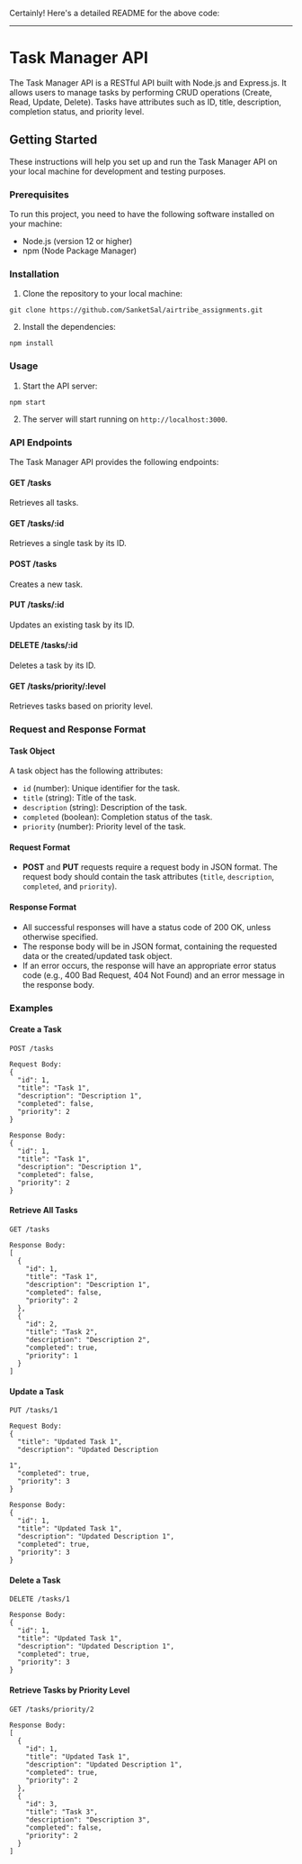 Certainly! Here's a detailed README for the above code:

---

# Task Manager API

The Task Manager API is a RESTful API built with Node.js and Express.js. It allows users to manage tasks by performing CRUD operations (Create, Read, Update, Delete). Tasks have attributes such as ID, title, description, completion status, and priority level.

## Getting Started

These instructions will help you set up and run the Task Manager API on your local machine for development and testing purposes.

### Prerequisites

To run this project, you need to have the following software installed on your machine:

- Node.js (version 12 or higher)
- npm (Node Package Manager)

### Installation

1. Clone the repository to your local machine:

```
git clone https://github.com/SanketSal/airtribe_assignments.git
```


2. Install the dependencies:

```
npm install
```

### Usage

1. Start the API server:

```
npm start
```

2. The server will start running on `http://localhost:3000`.

### API Endpoints

The Task Manager API provides the following endpoints:

#### GET /tasks

Retrieves all tasks.

#### GET /tasks/:id

Retrieves a single task by its ID.

#### POST /tasks

Creates a new task.

#### PUT /tasks/:id

Updates an existing task by its ID.

#### DELETE /tasks/:id

Deletes a task by its ID.

#### GET /tasks/priority/:level

Retrieves tasks based on priority level.

### Request and Response Format

#### Task Object

A task object has the following attributes:

- `id` (number): Unique identifier for the task.
- `title` (string): Title of the task.
- `description` (string): Description of the task.
- `completed` (boolean): Completion status of the task.
- `priority` (number): Priority level of the task.

#### Request Format

- **POST** and **PUT** requests require a request body in JSON format. The request body should contain the task attributes (`title`, `description`, `completed`, and `priority`).

#### Response Format

- All successful responses will have a status code of 200 OK, unless otherwise specified.
- The response body will be in JSON format, containing the requested data or the created/updated task object.
- If an error occurs, the response will have an appropriate error status code (e.g., 400 Bad Request, 404 Not Found) and an error message in the response body.

### Examples

#### Create a Task

```
POST /tasks

Request Body:
{
  "id": 1,
  "title": "Task 1",
  "description": "Description 1",
  "completed": false,
  "priority": 2
}

Response Body:
{
  "id": 1,
  "title": "Task 1",
  "description": "Description 1",
  "completed": false,
  "priority": 2
}
```

#### Retrieve All Tasks

```
GET /tasks

Response Body:
[
  {
    "id": 1,
    "title": "Task 1",
    "description": "Description 1",
    "completed": false,
    "priority": 2
  },
  {
    "id": 2,
    "title": "Task 2",
    "description": "Description 2",
    "completed": true,
    "priority": 1
  }
]
```

#### Update a Task

```
PUT /tasks/1

Request Body:
{
  "title": "Updated Task 1",
  "description": "Updated Description 

1",
  "completed": true,
  "priority": 3
}

Response Body:
{
  "id": 1,
  "title": "Updated Task 1",
  "description": "Updated Description 1",
  "completed": true,
  "priority": 3
}
```

#### Delete a Task

```
DELETE /tasks/1

Response Body:
{
  "id": 1,
  "title": "Updated Task 1",
  "description": "Updated Description 1",
  "completed": true,
  "priority": 3
}
```

#### Retrieve Tasks by Priority Level

```
GET /tasks/priority/2

Response Body:
[
  {
    "id": 1,
    "title": "Updated Task 1",
    "description": "Updated Description 1",
    "completed": true,
    "priority": 2
  },
  {
    "id": 3,
    "title": "Task 3",
    "description": "Description 3",
    "completed": false,
    "priority": 2
  }
]
```

